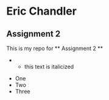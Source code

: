 # Eric Chandler
## Assignment 2
This is my repo for ** Assignment 2 **
* * this text is italicized
- One
- Two
- Three

